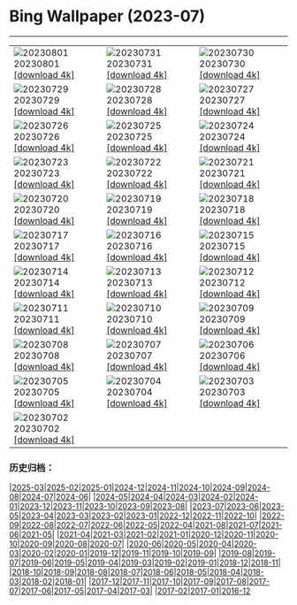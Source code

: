 # Bing Wallpaper (2023-07)
**************

<table><tr><td><img src="https://www.bing.com/th?id=OHR.DenaliClimber_EN-IN8763043099_1920x1080.jpg" alt="20230801"> 20230801 <a href="https://www.bing.com/th?id=OHR.DenaliClimber_EN-IN8763043099_UHD.jpg">[download 4k]</a></td><td><img src="https://www.bing.com/th?id=OHR.RockHouse_EN-IN6324813643_1920x1080.jpg" alt="20230731"> 20230731 <a href="https://www.bing.com/th?id=OHR.RockHouse_EN-IN6324813643_UHD.jpg">[download 4k]</a></td><td><img src="https://www.bing.com/th?id=OHR.PalouseHills_EN-IN2524496030_1920x1080.jpg" alt="20230730"> 20230730 <a href="https://www.bing.com/th?id=OHR.PalouseHills_EN-IN2524496030_UHD.jpg">[download 4k]</a></td></tr><tr><td><img src="https://www.bing.com/th?id=OHR.TigerIndia_EN-IN2198312831_1920x1080.jpg" alt="20230729"> 20230729 <a href="https://www.bing.com/th?id=OHR.TigerIndia_EN-IN2198312831_UHD.jpg">[download 4k]</a></td><td><img src="https://www.bing.com/th?id=OHR.SanBlasIslands_EN-IN1833598197_1920x1080.jpg" alt="20230728"> 20230728 <a href="https://www.bing.com/th?id=OHR.SanBlasIslands_EN-IN1833598197_UHD.jpg">[download 4k]</a></td><td><img src="https://www.bing.com/th?id=OHR.ParisLouvre_EN-IN3403483883_1920x1080.jpg" alt="20230727"> 20230727 <a href="https://www.bing.com/th?id=OHR.ParisLouvre_EN-IN3403483883_UHD.jpg">[download 4k]</a></td></tr><tr><td><img src="https://www.bing.com/th?id=OHR.MangrovePark_EN-IN3215461598_1920x1080.jpg" alt="20230726"> 20230726 <a href="https://www.bing.com/th?id=OHR.MangrovePark_EN-IN3215461598_UHD.jpg">[download 4k]</a></td><td><img src="https://www.bing.com/th?id=OHR.LasLagunas_EN-IN3040053242_1920x1080.jpg" alt="20230725"> 20230725 <a href="https://www.bing.com/th?id=OHR.LasLagunas_EN-IN3040053242_UHD.jpg">[download 4k]</a></td><td><img src="https://www.bing.com/th?id=OHR.ZebraCousins_EN-IN2862144930_1920x1080.jpg" alt="20230724"> 20230724 <a href="https://www.bing.com/th?id=OHR.ZebraCousins_EN-IN2862144930_UHD.jpg">[download 4k]</a></td></tr><tr><td><img src="https://www.bing.com/th?id=OHR.TeaEstate_EN-IN2484174041_1920x1080.jpg" alt="20230723"> 20230723 <a href="https://www.bing.com/th?id=OHR.TeaEstate_EN-IN2484174041_UHD.jpg">[download 4k]</a></td><td><img src="https://www.bing.com/th?id=OHR.HammockDay_EN-IN2217412387_1920x1080.jpg" alt="20230722"> 20230722 <a href="https://www.bing.com/th?id=OHR.HammockDay_EN-IN2217412387_UHD.jpg">[download 4k]</a></td><td><img src="https://www.bing.com/th?id=OHR.BridgeNorway_EN-IN2026468738_1920x1080.jpg" alt="20230721"> 20230721 <a href="https://www.bing.com/th?id=OHR.BridgeNorway_EN-IN2026468738_UHD.jpg">[download 4k]</a></td></tr><tr><td><img src="https://www.bing.com/th?id=OHR.MoonDayArtemis_EN-IN1772934240_1920x1080.jpg" alt="20230720"> 20230720 <a href="https://www.bing.com/th?id=OHR.MoonDayArtemis_EN-IN1772934240_UHD.jpg">[download 4k]</a></td><td><img src="https://www.bing.com/th?id=OHR.CrescentLake_EN-IN1520522870_1920x1080.jpg" alt="20230719"> 20230719 <a href="https://www.bing.com/th?id=OHR.CrescentLake_EN-IN1520522870_UHD.jpg">[download 4k]</a></td><td><img src="https://www.bing.com/th?id=OHR.BucerosBicornis_EN-IN1236008697_1920x1080.jpg" alt="20230718"> 20230718 <a href="https://www.bing.com/th?id=OHR.BucerosBicornis_EN-IN1236008697_UHD.jpg">[download 4k]</a></td></tr><tr><td><img src="https://www.bing.com/th?id=OHR.CavanCastle_EN-IN1082460365_1920x1080.jpg" alt="20230717"> 20230717 <a href="https://www.bing.com/th?id=OHR.CavanCastle_EN-IN1082460365_UHD.jpg">[download 4k]</a></td><td><img src="https://www.bing.com/th?id=OHR.BearHoleBrook_EN-IN0667309450_1920x1080.jpg" alt="20230716"> 20230716 <a href="https://www.bing.com/th?id=OHR.BearHoleBrook_EN-IN0667309450_UHD.jpg">[download 4k]</a></td><td><img src="https://www.bing.com/th?id=OHR.CastelmazzanoSunrise_EN-IN0190932709_1920x1080.jpg" alt="20230715"> 20230715 <a href="https://www.bing.com/th?id=OHR.CastelmazzanoSunrise_EN-IN0190932709_UHD.jpg">[download 4k]</a></td></tr><tr><td><img src="https://www.bing.com/th?id=OHR.PassauSunsetJune_EN-IN9912207369_1920x1080.jpg" alt="20230714"> 20230714 <a href="https://www.bing.com/th?id=OHR.PassauSunsetJune_EN-IN9912207369_UHD.jpg">[download 4k]</a></td><td><img src="https://www.bing.com/th?id=OHR.ZhangyeGeopark_EN-IN0120770299_1920x1080.jpg" alt="20230713"> 20230713 <a href="https://www.bing.com/th?id=OHR.ZhangyeGeopark_EN-IN0120770299_UHD.jpg">[download 4k]</a></td><td><img src="https://www.bing.com/th?id=OHR.NakupendaBeach_EN-IN9847020514_1920x1080.jpg" alt="20230712"> 20230712 <a href="https://www.bing.com/th?id=OHR.NakupendaBeach_EN-IN9847020514_UHD.jpg">[download 4k]</a></td></tr><tr><td><img src="https://www.bing.com/th?id=OHR.WorldPopDay_EN-IN9602405986_1920x1080.jpg" alt="20230711"> 20230711 <a href="https://www.bing.com/th?id=OHR.WorldPopDay_EN-IN9602405986_UHD.jpg">[download 4k]</a></td><td><img src="https://www.bing.com/th?id=OHR.SomersetLavender_EN-IN9356918570_1920x1080.jpg" alt="20230710"> 20230710 <a href="https://www.bing.com/th?id=OHR.SomersetLavender_EN-IN9356918570_UHD.jpg">[download 4k]</a></td><td><img src="https://www.bing.com/th?id=OHR.MoselleRiver_EN-IN8992065685_1920x1080.jpg" alt="20230709"> 20230709 <a href="https://www.bing.com/th?id=OHR.MoselleRiver_EN-IN8992065685_UHD.jpg">[download 4k]</a></td></tr><tr><td><img src="https://www.bing.com/th?id=OHR.CooperChapel_EN-IN8582362149_1920x1080.jpg" alt="20230708"> 20230708 <a href="https://www.bing.com/th?id=OHR.CooperChapel_EN-IN8582362149_UHD.jpg">[download 4k]</a></td><td><img src="https://www.bing.com/th?id=OHR.CocoaPods_EN-IN8131654634_1920x1080.jpg" alt="20230707"> 20230707 <a href="https://www.bing.com/th?id=OHR.CocoaPods_EN-IN8131654634_UHD.jpg">[download 4k]</a></td><td><img src="https://www.bing.com/th?id=OHR.KissingPenguins_EN-IN7797383705_1920x1080.jpg" alt="20230706"> 20230706 <a href="https://www.bing.com/th?id=OHR.KissingPenguins_EN-IN7797383705_UHD.jpg">[download 4k]</a></td></tr><tr><td><img src="https://www.bing.com/th?id=OHR.CorfuBeach_EN-IN7425688753_1920x1080.jpg" alt="20230705"> 20230705 <a href="https://www.bing.com/th?id=OHR.CorfuBeach_EN-IN7425688753_UHD.jpg">[download 4k]</a></td><td><img src="https://www.bing.com/th?id=OHR.GrasslandsNationalParkSaskachewan_EN-IN6949225948_1920x1080.jpg" alt="20230704"> 20230704 <a href="https://www.bing.com/th?id=OHR.GrasslandsNationalParkSaskachewan_EN-IN6949225948_UHD.jpg">[download 4k]</a></td><td><img src="https://www.bing.com/th?id=OHR.CoyoteBanff_EN-IN0314617204_1920x1080.jpg" alt="20230703"> 20230703 <a href="https://www.bing.com/th?id=OHR.CoyoteBanff_EN-IN0314617204_UHD.jpg">[download 4k]</a></td></tr><tr><td><img src="https://www.bing.com/th?id=OHR.HalfwayBoats_EN-IN6096303745_1920x1080.jpg" alt="20230702"> 20230702 <a href="https://www.bing.com/th?id=OHR.HalfwayBoats_EN-IN6096303745_UHD.jpg">[download 4k]</a></td><td></td><td></td></tr></table>

### 历史归档：

|[2025-03](/../2025-03/2025-03.md)|[2025-02](/../2025-02/2025-02.md)|[2025-01](/../2025-01/2025-01.md)|[2024-12](/../2024-12/2024-12.md)|[2024-11](/../2024-11/2024-11.md)|[2024-10](/../2024-10/2024-10.md)|[2024-09](/../2024-09/2024-09.md)|[2024-08](/../2024-08/2024-08.md)|[2024-07](/../2024-07/2024-07.md)|[2024-06](/../2024-06/2024-06.md)|
|[2024-05](/../2024-05/2024-05.md)|[2024-04](/../2024-04/2024-04.md)|[2024-03](/../2024-03/2024-03.md)|[2024-02](/../2024-02/2024-02.md)|[2024-01](/../2024-01/2024-01.md)|[2023-12](/../2023-12/2023-12.md)|[2023-11](/../2023-11/2023-11.md)|[2023-10](/../2023-10/2023-10.md)|[2023-09](/../2023-09/2023-09.md)|[2023-08](/../2023-08/2023-08.md)|
|[2023-07](/2023-07.md)|[2023-06](/../2023-06/2023-06.md)|[2023-05](/../2023-05/2023-05.md)|[2023-04](/../2023-04/2023-04.md)|[2023-03](/../2023-03/2023-03.md)|[2023-02](/../2023-02/2023-02.md)|[2023-01](/../2023-01/2023-01.md)|[2022-12](/../2022-12/2022-12.md)|[2022-11](/../2022-11/2022-11.md)|[2022-10](/../2022-10/2022-10.md)|
|[2022-09](/../2022-09/2022-09.md)|[2022-08](/../2022-08/2022-08.md)|[2022-07](/../2022-07/2022-07.md)|[2022-06](/../2022-06/2022-06.md)|[2022-05](/../2022-05/2022-05.md)|[2022-04](/../2022-04/2022-04.md)|[2021-08](/../2021-08/2021-08.md)|[2021-07](/../2021-07/2021-07.md)|[2021-06](/../2021-06/2021-06.md)|[2021-05](/../2021-05/2021-05.md)|
|[2021-04](/../2021-04/2021-04.md)|[2021-03](/../2021-03/2021-03.md)|[2021-02](/../2021-02/2021-02.md)|[2021-01](/../2021-01/2021-01.md)|[2020-12](/../2020-12/2020-12.md)|[2020-11](/../2020-11/2020-11.md)|[2020-10](/../2020-10/2020-10.md)|[2020-09](/../2020-09/2020-09.md)|[2020-08](/../2020-08/2020-08.md)|[2020-07](/../2020-07/2020-07.md)|
|[2020-06](/../2020-06/2020-06.md)|[2020-05](/../2020-05/2020-05.md)|[2020-04](/../2020-04/2020-04.md)|[2020-03](/../2020-03/2020-03.md)|[2020-02](/../2020-02/2020-02.md)|[2020-01](/../2020-01/2020-01.md)|[2019-12](/../2019-12/2019-12.md)|[2019-11](/../2019-11/2019-11.md)|[2019-10](/../2019-10/2019-10.md)|[2019-09](/../2019-09/2019-09.md)|
|[2019-08](/../2019-08/2019-08.md)|[2019-07](/../2019-07/2019-07.md)|[2019-06](/../2019-06/2019-06.md)|[2019-05](/../2019-05/2019-05.md)|[2019-04](/../2019-04/2019-04.md)|[2019-03](/../2019-03/2019-03.md)|[2019-02](/../2019-02/2019-02.md)|[2019-01](/../2019-01/2019-01.md)|[2018-12](/../2018-12/2018-12.md)|[2018-11](/../2018-11/2018-11.md)|
|[2018-10](/../2018-10/2018-10.md)|[2018-09](/../2018-09/2018-09.md)|[2018-08](/../2018-08/2018-08.md)|[2018-07](/../2018-07/2018-07.md)|[2018-06](/../2018-06/2018-06.md)|[2018-05](/../2018-05/2018-05.md)|[2018-04](/../2018-04/2018-04.md)|[2018-03](/../2018-03/2018-03.md)|[2018-02](/../2018-02/2018-02.md)|[2018-01](/../2018-01/2018-01.md)|
|[2017-12](/../2017-12/2017-12.md)|[2017-11](/../2017-11/2017-11.md)|[2017-10](/../2017-10/2017-10.md)|[2017-09](/../2017-09/2017-09.md)|[2017-08](/../2017-08/2017-08.md)|[2017-07](/../2017-07/2017-07.md)|[2017-06](/../2017-06/2017-06.md)|[2017-05](/../2017-05/2017-05.md)|[2017-04](/../2017-04/2017-04.md)|[2017-03](/../2017-03/2017-03.md)|
|[2017-02](/../2017-02/2017-02.md)|[2017-01](/../2017-01/2017-01.md)|[2016-12](/../2016-12/2016-12.md)